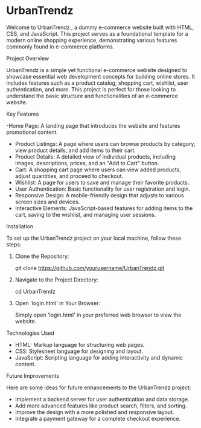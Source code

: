 
# UrbanTrendz

Welcome to UrbanTrendz , a dummy e-commerce website built with HTML, CSS, and JavaScript. This project serves as a foundational template for a modern online shopping experience, demonstrating various features commonly found in e-commerce platforms.

 Project Overview

UrbanTrendz is a simple yet functional e-commerce website designed to showcase essential web development concepts for building online stores. It includes features such as a product catalog, shopping cart, wishlist, user authentication, and more. This project is perfect for those looking to understand the basic structure and functionalities of an e-commerce website.

 Key Features

-Home Page: A landing page that introduces the website and features promotional content.
- Product Listings: A page where users can browse products by category, view product details, and add items to their cart.
- Product Details: A detailed view of individual products, including images, descriptions, prices, and an "Add to Cart" button.
- Cart: A shopping cart page where users can view added products, adjust quantities, and proceed to checkout.
- Wishlist: A page for users to save and manage their favorite products.
- User Authentication: Basic functionality for user registration and login.
- Responsive Design: A mobile-friendly design that adjusts to various screen sizes and devices.
- Interactive Elements: JavaScript-based features for adding items to the cart, saving to the wishlist, and managing user sessions.



Installation

To set up the UrbanTrendz project on your local machine, follow these steps:

1. Clone the Repository:

   git clone https://github.com/yourusername/UrbanTrendz.git
   

2. Navigate to the Project Directory:

   cd UrbanTrendz
  

3. Open 'login.html' in Your Browser:

   Simply open 'login.html' in your preferred web browser to view the website.


 Technologies Used

- HTML: Markup language for structuring web pages.
- CSS: Stylesheet language for designing and layout.
- JavaScript: Scripting language for adding interactivity and dynamic content.

 Future Improvements

Here are some ideas for future enhancements to the UrbanTrendz project:

- Implement a backend server for user authentication and data storage.
- Add more advanced features like product search, filters, and sorting.
- Improve the design with a more polished and responsive layout.
- Integrate a payment gateway for a complete checkout experience.
